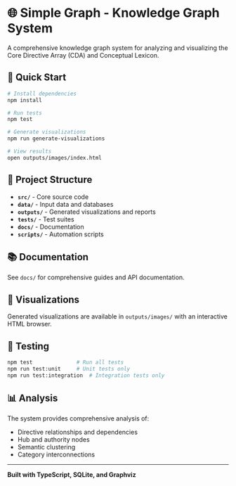 # 🌐 Simple Graph - Knowledge Graph System

A comprehensive knowledge graph system for analyzing and visualizing the Core Directive Array (CDA) and Conceptual Lexicon.

## 🚀 Quick Start

```bash
# Install dependencies
npm install

# Run tests
npm test

# Generate visualizations
npm run generate-visualizations

# View results
open outputs/images/index.html
```

## 📁 Project Structure

- **`src/`** - Core source code
- **`data/`** - Input data and databases
- **`outputs/`** - Generated visualizations and reports
- **`tests/`** - Test suites
- **`docs/`** - Documentation
- **`scripts/`** - Automation scripts

## 📚 Documentation

See `docs/` for comprehensive guides and API documentation.

## 🎨 Visualizations

Generated visualizations are available in `outputs/images/` with an interactive HTML browser.

## 🧪 Testing

```bash
npm test              # Run all tests
npm run test:unit     # Unit tests only
npm run test:integration  # Integration tests only
```

## 📊 Analysis

The system provides comprehensive analysis of:
- Directive relationships and dependencies
- Hub and authority nodes
- Semantic clustering
- Category interconnections

---

**Built with TypeScript, SQLite, and Graphviz**
